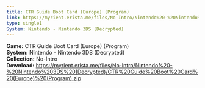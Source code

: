 ```yaml
---
title: CTR Guide Boot Card (Europe) (Program)
link: https://myrient.erista.me/files/No-Intro/Nintendo%20-%20Nintendo%203DS%20(Decrypted)/CTR%20Guide%20Boot%20Card%20(Europe)%20(Program).zip
type: single1
System: Nintendo - Nintendo 3DS (Decrypted)
---
```

<b>Game:</b> CTR Guide Boot Card (Europe) (Program)<br>
<b>System:</b> Nintendo - Nintendo 3DS (Decrypted)<br>
<b>Collection:</b> No-Intro<br>
<b>Download:</b> https://myrient.erista.me/files/No-Intro/Nintendo%20-%20Nintendo%203DS%20(Decrypted)/CTR%20Guide%20Boot%20Card%20(Europe)%20(Program).zip